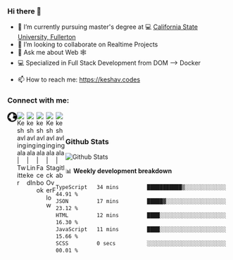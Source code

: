### Hi there 👋

- 🔭 I’m currently pursuing master's degree at 💻 [California State University, Fullerton](http://www.fullerton.edu/) 
- 👯 I’m looking to collaborate on Realtime Projects
- 💬 Ask me about Web 🕸
- 💻 Specialized in Full Stack Development from DOM --> Docker
<!-- - 🤔 I’m looking for help with ... -->
- 📫 How to reach me: https://keshav.codes
<!-- - 😄 Pronouns: ... -->
<!-- - ⚡ Fun fact:  -->



### Connect with me:

[<img align="left" alt="KeshavLingala" width="22px" src="https://raw.githubusercontent.com/iconic/open-iconic/master/svg/globe.svg" />][website]
[<img align="left" alt="Keshavlingala | Twitter" width="22px" src="https://cdn.jsdelivr.net/npm/simple-icons@v3/icons/twitter.svg" />][twitter]
[<img align="left" alt="keshavlingala | LinkedIn" width="22px" src="https://cdn.jsdelivr.net/npm/simple-icons@v3/icons/linkedin.svg" />][linkedin]
[<img align="left" alt="keshavlingala | Facebook" width="22px" src="https://cdn.jsdelivr.net/npm/simple-icons@3.4.1/icons/facebook.svg" />][Facebook]
[<img align="left" alt="Keshavlingala | StackOverFlow" width="22px" src="https://cdn.jsdelivr.net/npm/simple-icons@3.4.1/icons/stackoverflow.svg" />][StackOverFlow]
[<img align="left" alt="keshavlingala | gitlab" width="22px" src="https://cdn.jsdelivr.net/npm/simple-icons@3.4.1/icons/gitlab.svg" />][gitlab]
<br/><br/>

### Github Stats
![Github Stats](https://github-readme-stats.vercel.app/api?username=keshavlingala&show_icons=true&theme=dracula)


[website]: https://keshavlingala.github.io
[twitter]: https://twitter.com/keshavlingala
[linkedin]: https://www.linkedin.com/in/keshavlingala
[Facebook]: https://www.facebook.com/keshavlingala
[StackOverFlow]: https://stackoverflow.com/users/10281472/keshav-reddy
[gitlab]: https://gitlab.com/keshavlingala

📊 **Weekly development breakdown**

<!--START_SECTION:waka-->

```text
TypeScript   34 mins         ███████████▒░░░░░░░░░░░░░   44.91 %
JSON         17 mins         █████▓░░░░░░░░░░░░░░░░░░░   23.12 %
HTML         12 mins         ████░░░░░░░░░░░░░░░░░░░░░   16.30 %
JavaScript   11 mins         ████░░░░░░░░░░░░░░░░░░░░░   15.66 %
SCSS         0 secs          ░░░░░░░░░░░░░░░░░░░░░░░░░   00.01 %
```

<!--END_SECTION:waka-->

